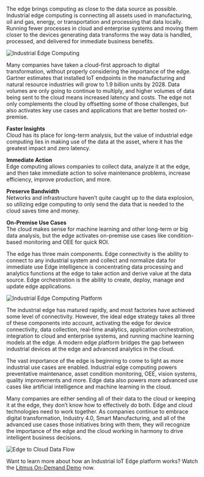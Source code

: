 The edge brings computing as close to the data source as possible. Industrial edge computing is connecting all assets used in manufacturing, oil and gas, energy, or transportation and processing that data locally. Running fewer processes in cloud and enterprise systems and moving them closer to the devices generating data transforms the way data is handled, processed, and delivered for immediate business benefits.

![Industrial Edge Computing](https://litmus.io/wp-content/uploads/2020/11/Industrial-Edge-Computing.png)

Many companies have taken a cloud-first approach to digital transformation, without properly considering the importance of the edge. Gartner estimates that installed IoT endpoints in the manufacturing and natural resource industries will grow to 1.9 billion units by 2028. Data volumes are only going to continue to multiply, and higher volumes of data being sent to the cloud means increased latency and costs. The edge not only complements the cloud by offsetting some of those challenges, but also activates key use cases and applications that are better hosted on-premise.

**Faster Insights**  
Cloud has its place for long-term analysis, but the value of industrial edge computing lies in making use of the data at the asset, where it has the greatest impact and zero latency.

**Immediate Action**  
Edge computing allows companies to collect data, analyze it at the edge, and then take immediate action to solve maintenance problems, increase efficiency, improve production, and more.

**Preserve Bandwidth**  
Networks and infrastructure haven’t quite caught up to the data explosion, so utilizing edge computing to only send the data that is needed to the cloud saves time and money.

**On-Premise Use Cases**  
The cloud makes sense for machine learning and other long-term or big data analysis, but the edge activates on-premise use cases like condition-based monitoring and OEE for quick ROI.

The edge has three main components. Edge connectivity is the ability to connect to any industrial system and collect and normalize data for immediate use Edge intelligence is concentrating data processing and analytics functions at the edge to take action and derive value at the data source. Edge orchestration is the ability to create, deploy, manage and update edge applications.

![Industrial Edge Computing Platform](https://litmus.io/wp-content/uploads/2020/11/Industrial-Edge-Computing-Platform.png)

The industrial edge has matured rapidly, and most factories have achieved some level of connectivity. However, the ideal edge strategy takes all three of these components into account, activating the edge for device connectivity, data collection, real-time analytics, application orchestration, integration to cloud and enterprise systems, and running machine learning models at the edge. A modern edge platform bridges the gap between industrial devices at the edge and advanced analytics in the cloud.

The vast importance of the edge is beginning to come to light as more industrial use cases are enabled. Industrial edge computing powers preventative maintenance, asset condition monitoring, OEE, vision systems, quality improvements and more. Edge data also powers more advanced use cases like artificial intelligence and machine learning in the cloud.

Many companies are either sending all of their data to the cloud or keeping it at the edge, they don’t know how to effectively do both. Edge and cloud technologies need to work together. As companies continue to embrace digital transformation, Industry 4.0, Smart Manufacturing, and all of the advanced use cases those initiatives bring with them, they will recognize the importance of the edge and the cloud working in harmony to drive intelligent business decisions.

![Edge to Cloud Data Flow](https://litmus.io/wp-content/uploads/2020/11/Edge-to-Cloud-Data-Flow.png)

Want to learn more about how an Industrial IoT Edge platform works? Watch the [Litmus On-Demand Demo](https://litmus.io/demo/) now.